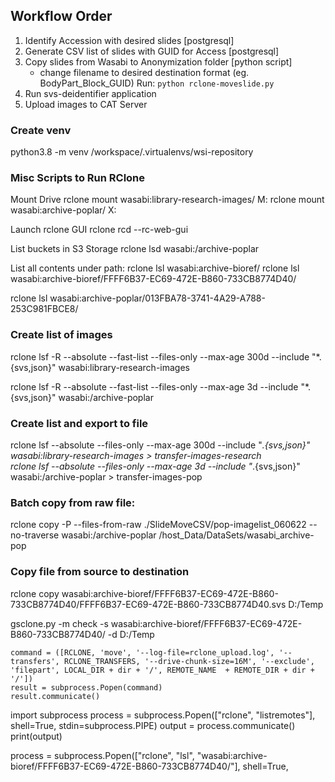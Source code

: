 ## Workflow Order
1. Identify Accession with desired slides [postgresql]
2. Generate CSV list of slides with GUID for Access [postgresql]
3. Copy slides from Wasabi to Anonymization folder [python script]
    - change filename to desired destination format (eg. BodyPart_Block_GUID)
    Run: `python rclone-moveslide.py`
4. Run svs-deidentifier application
5. Upload images to CAT Server

### Create venv

python3.8 -m venv /workspace/.virtualenvs/wsi-repository


### Misc Scripts to Run RClone

Mount Drive
rclone mount wasabi:library-research-images/ M:
rclone mount wasabi:archive-poplar/ X:

Launch rclone GUI
rclone rcd --rc-web-gui

List buckets in S3 Storage
rclone lsd wasabi:/archive-poplar

List all contents under path:
rclone lsl wasabi:archive-bioref/
rclone lsl wasabi:archive-bioref/FFFF6B37-EC69-472E-B860-733CB8774D40/

rclone lsl wasabi:archive-poplar/013FBA78-3741-4A29-A788-253C981FBCE8/

### Create list of images
rclone lsf -R --absolute --fast-list --files-only --max-age 300d --include "*.{svs,json}"  wasabi:library-research-images

rclone lsf -R --absolute --fast-list --files-only --max-age 3d --include "*.{svs,json}"  wasabi:/archive-poplar 
### Create list and export to file
rclone lsf --absolute --files-only --max-age 300d --include "*.{svs,json}"  wasabi:library-research-images > transfer-images-research  
rclone lsf --absolute --files-only --max-age 3d --include "*.{svs,json}"  wasabi:/archive-poplar > transfer-images-pop    

### Batch copy from raw file:
rclone copy -P --files-from-raw ./SlideMoveCSV/pop-imagelist_060622 --no-traverse wasabi:/archive-poplar /host_Data/DataSets/wasabi_archive-pop

### Copy file from source to destination
rclone copy wasabi:archive-bioref/FFFF6B37-EC69-472E-B860-733CB8774D40/FFFF6B37-EC69-472E-B860-733CB8774D40.svs D:/Temp

gsclone.py -m check -s wasabi:archive-bioref/FFFF6B37-EC69-472E-B860-733CB8774D40/ -d D:/Temp

    command = ([RCLONE, 'move', '--log-file=rclone_upload.log', '--transfers', RCLONE_TRANSFERS, '--drive-chunk-size=16M', '--exclude', 'filepart', LOCAL_DIR + dir + '/', REMOTE_NAME  + REMOTE_DIR + dir + '/'])
    result = subprocess.Popen(command)
    result.communicate()

import subprocess 
process = subprocess.Popen(["rclone", "listremotes"], shell=True, stdin=subprocess.PIPE)
output = process.communicate()
print(output)


process = subprocess.Popen(["rclone", "lsl", "wasabi:archive-bioref/FFFF6B37-EC69-472E-B860-733CB8774D40/"], shell=True, 


